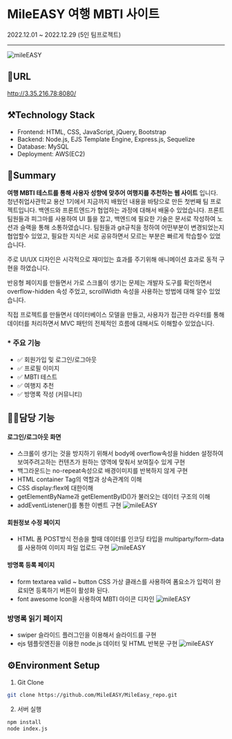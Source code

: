 # MileEASY 여행 MBTI 사이트

2022.12.01 ~ 2022.12.29 (5인 팀프로젝트)

---

![mileEASY](/images/projects/mileeasy.gif)

## 🔗URL

http://3.35.216.78:8080/

## ⚒️Technology Stack

- Frontend: HTML, CSS, JavaScript, jQuery, Bootstrap
- Backend: Node.js, EJS Template Engine, Express.js, Sequelize
- Database: MySQL
- Deployment: AWS(EC2)

## 📝Summary

**여행 MBTI 테스트를 통해 사용자 성향에 맞추어 여행지를 추천하는 웹 사이트** 입니다.
청년취업사관학교 용산 1기에서 지금까지 배웠던 내용을 바탕으로 만든 첫번째 팀 프로젝트입니다.
백엔드와 프론트엔드가 협업하는 과정에 대해서 배울수 있었습니다.
프론트 팀원들과 피그마를 사용하여 UI 틀을 잡고, 백엔드에 필요한 기술은 문서로 작성하여 노션과 슬랙을 통해 소통하였습니다. 팀원들과 git규칙을 정하여 어떤부분이 변경되었는지 협업할수 있었고, 필요한 지식은 서로 공유하면서 모르는 부분은 빠르게 학습할수 있었습니다.

주로 UI/UX 디자인은 시각적으로 재미있는 효과를 주기위해 애니메이션 효과로 동적 구현을 하였습니다.

반응형 페이지를 만들면서 가로 스크롤이 생기는 문제는 개발자 도구를 확인하면서 overflow-hidden 속성 주었고, scrollWidth 속성을 사용하는 방법에 대해 알수 있었습니다.

직접 프로젝트를 만들면서 데이터베이스 모델을 만들고, 사용자가 접근한 라우터를 통해 데이터를 처리하면서 MVC 패턴의 전체적인 흐름에 대해서도 이해할수 있었습니다.

### \* 주요 기능

- ✅ 회원가입 및 로그인/로그아웃
- ✅ 프로필 이미지
- ✅ MBTI 테스트
- ✅ 여행지 추천
- ✅ 방명록 작성 (커뮤니티)

## 🙋‍♀️담당 기능

#### 로그인/로그아웃 화면

- 스크롤이 생기는 것을 방지하기 위해서 body에 overflow속성을 hidden 설정하여 보여주려고하는 컨텐츠가 원하는 영역에 맞춰서 보여질수 있게 구현
- 백그라운드는 no-repeat속성으로 배경이미지를 반복하지 않게 구현
- HTML container Tag의 역할과 상속관계의 이해
- CSS display:flex에 대한이해
- getElementByName과 getElementByID()가 불러오는 데이터 구조의 이해
- addEventListener()를 통한 이벤트 구현
  ![mileEASY](/images/projects/mile_1.png)

#### 회원정보 수정 페이지

- HTML 폼 POST방식 전송을 할때 데이터를 인코딩 타입을 multiparty/form-data 를 사용하여 이미지 파일 업로드 구현
  ![mileEASY](/images/projects/mile_2.png)

#### 방명록 등록 페이지

- form textarea valid ~ button CSS 가상 클래스를 사용하여 폼요소가 입력이 완료되면 등록하기 버튼이 활성화 된다.
- font awesome Icon을 사용하여 MBTI 아이콘 디자인
  ![mileEASY](/images/projects/mile_3.png)

### 방명록 읽기 페이지

- swiper 슬라이드 플러그인을 이용해서 슬라이드를 구현
- ejs 템플릿엔진을 이용한 node.js 데이터 및 HTML 반복문 구현
  ![mileEASY](/images/projects/mile_4.png)

## ⚙️Environment Setup

1. Git Clone

```bash
git clone https://github.com/MileEASY/MileEasy_repo.git
```

2. 서버 실행

```bash
npm install
node index.js
```
